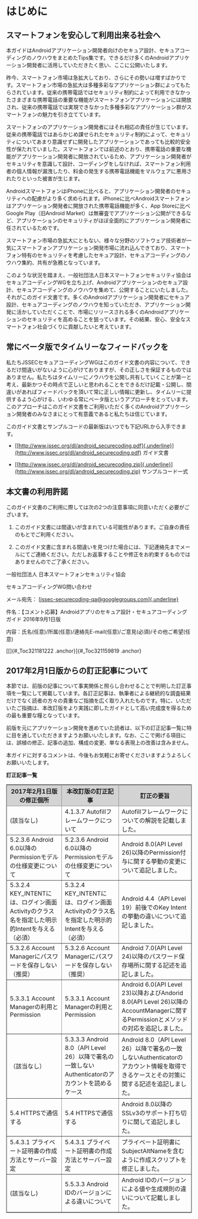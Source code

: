はじめに
========

スマートフォンを安心して利用出来る社会へ
----------------------------------------

本ガイドはAndroidアプリケーション開発者向けのセキュア設計、セキュアコーディングのノウハウをまとめたTips集です。できるだけ多くのAndroidアプリケーション開発者に活用していただきたく思い、ここに公開いたします。

昨今、スマートフォン市場は急拡大しており、さらにその勢いは増すばかりです。スマートフォン市場の急拡大は多種多彩なアプリケーション群によってもたらされています。従来の携帯電話ではセキュリティ制約によって利用できなかったさまざまな携帯電話の重要な機能がスマートフォンアプリケーションには開放され、従来の携帯電話では実現できなかった多種多彩なアプリケーション群がスマートフォンの魅力を引き立てています。

スマートフォンのアプリケーション開発者にはそれ相応の責任が生じています。従来の携帯電話ではあらかじめ課せられたセキュリティ制約によって、セキュリティについてあまり意識せずに開発したアプリケーションであっても比較的安全性が保たれていました。スマートフォンでは前述のとおり、携帯電話の重要な機能がアプリケーション開発者に開放されているため、アプリケーション開発者がセキュリティを意識して設計、コーディングをしなければ、スマートフォン利用者の個人情報が漏洩したり、料金の発生する携帯電話機能をマルウェアに悪用されたりといった被害が生じます。

AndroidスマートフォンはiPhoneに比べると、アプリケーション開発者のセキュリティへの配慮がより多く求められます。iPhoneに比べAndroidスマートフォンはアプリケーション開発者に開放された携帯電話機能が多く、App
Storeに比べGoogle Play（旧Android
Market）は無審査でアプリケーション公開ができるなど、アプリケーションのセキュリティがほぼ全面的にアプリケーション開発者に任されているためです。

スマートフォン市場の急拡大にともない、様々な分野のソフトウェア技術者が一気にスマートフォンアプリケーション開発市場に流れ込んできており、スマートフォン特有のセキュリティを考慮したセキュア設計、セキュアコーディングのノウハウ集約、共有が急務となっています。

このような状況を踏まえ、一般社団法人日本スマートフォンセキュリティ協会はセキュアコーディングWGを立ち上げ、Androidアプリケーションのセキュア設計、セキュアコーディングのノウハウを集めて、公開することにいたしました。それがこのガイド文書です。多くのAndroidアプリケーション開発者にセキュア設計、セキュアコーディングのノウハウを知っていただき、アプリケーション開発に活かしていただくことで、市場にリリースされる多くのAndroidアプリケーションのセキュリティを高めることを狙っています。その結果、安心、安全なスマートフォン社会づくりに貢献したいと考えています。

常にベータ版でタイムリーなフィードバックを
------------------------------------------

私たちJSSECセキュアコーディングWGはこのガイド文書の内容について、できるだけ間違いがないように心がけておりますが、その正しさを保証するものではありません。私たちはタイムリーにノウハウを公開し共有していくことが第一と考え、最新かつその時点で正しいと思われることをできるだけ記載・公開し、間違いがあればフィードバックを頂いて常に正しい情報に更新し、タイムリーに提供するよう心がける、いわゆる常にベータ版というアプローチをとっています。このアプローチはこのガイド文書をご利用いただく多くのAndroidアプリケーション開発者のみなさまにとって有意義であると私たちは信じています。

このガイド文書とサンプルコードの最新版はいつでも下記URLから入手できます。

-   [[http://www.jssec.org/dl/android_securecoding.pdf]{.underline}](http://www.jssec.org/dl/android_securecoding.pdf)
    ガイド文書

-   [[http://www.jssec.org/dl/android_securecoding.zip]{.underline}](http://www.jssec.org/dl/android_securecoding.zip)
    サンプルコード一式

本文書の利用許諾
----------------

このガイド文書のご利用に際しては次の2つの注意事項に同意いただく必要がございます。

1.  このガイド文書には間違いが含まれている可能性があります。ご自身の責任のもとでご利用ください。

2.  このガイド文書に含まれる間違いを見つけた場合には、下記連絡先までメールにてご連絡ください。ただしお返事することや修正をお約束するものではありませんのでご了承ください。

一般社団法人 日本スマートフォンセキュリティ協会

セキュアコーディングWG問い合わせ

メール宛先：
[[jssec-securecoding-qa@googlegroups.com]{.underline}](mailto:jssec-securecoding-qa@googlegroups.com)

件名：【コメント応募】Androidアプリのセキュア設計・セキュアコーディングガイド
2016年9月1日版

内容：氏名(任意)/所属(任意)/連絡先E-mail(任意)/ご意見(必須)/その他ご希望(任意)

[[]{#_Toc321181222 .anchor}]{#_Toc321159819 .anchor}

2017年2月1日版からの訂正記事について
------------------------------------

本節では、前版の記事について事実関係と照らし合わせることで判明した訂正事項を一覧にして掲載しています。各訂正記事は、執筆者による継続的な調査結果だけでなく読者の方々の貴重なご指摘を広く取り入れたものです。特に、いただいたご指摘は、本改訂版をより実践に即したガイドとして高い完成度を得るための最も重要な糧となっています。

前版を元にアプリケーション開発を進めていた読者は、以下の訂正記事一覧に特に目を通していただきますようお願いいたします。なお、ここで掲げる項目には、誤植の修正、記事の追加、構成の変更、単なる表現上の改善は含みません。

本ガイドに対するコメントは、今後もお気軽にお寄せくださいますようよろしくお願いいたします。

**訂正記事一覧**

<table border="yes" bordercolor="gray">
<thead>
<tr bgcolor="lightgray">
<th>2017年2月1日版の修正個所</th>
<th>本改訂版の訂正記事</th>
<th>訂正の要旨</th>
</tr>
</thead>
<tbody>
<tr>
<td>(該当なし)</td>
<td>4.1.3.7 Autofillフレームワークについて</td>
<td>Autofillフレームワークについての解説を記載しました。</td>
</tr>
<tr>
<td>5.2.3.6 Android 6.0以降のPermissionモデルの仕様変更について</td>
<td>5.2.3.6 Android 6.0以降のPermissionモデルの仕様変更について</td>
<td>Android 8.0(API Level 26)以降のPermission付与に関する挙動の変更について追記しました。</td>
</tr>
<tr>
<td>5.3.2.4 KEY_INTENTには、ログイン画面Activityのクラス名を指定した明示的Intentを与える （必須）</td>
<td>5.3.2.4 KEY_INTENTには、ログイン画面Activityのクラス名を指定した明示的Intentを与える （必須）</td>
<td>Android 4.4（API Level 19）前後でのKey Intentの挙動の違いについて追記しました。</td>
</tr>
<tr>
<td>5.3.2.6 Account Managerにパスワードを保存しない （推奨）</td>
<td>5.3.2.6 Account Managerにパスワードを保存しない （推奨）</td>
<td>Android 7.0(API Level 24)以降のパスワード保存場所に関する記述を追記しました。</td>
</tr>
<tr>
<td>5.3.3.1 Account Managerの利用とPermission</td>
<td>5.3.3.1 Account Managerの利用とPermission</td>
<td>Android 6.0(API Level 23)以降およびAndorid 8.0(API Level 26)以降のAccountManagerに関するPermissionとメソッドの対応を追記しました。</td>
</tr>
<tr>
<td>（該当なし）</td>
<td>5.3.3.3 Android 8.0（API Level 26）以降で署名の一致しないAuthenticatorのアカウントを読めるケース</td>
<td>Android 8.0（API Level 26）以降で署名の一致しないAuthenticatorのアカウント情報を取得できるケースとその対策に関する記述を追記しました。</td>
</tr>
<tr>
<td>5.4 HTTPSで通信する</td>
<td>5.4 HTTPSで通信する</td>
<td>Android 8.0以降のSSLv3のサポート打ち切りに関して追記しました。</td>
</tr>
<tr>
<td>5.4.3.1 プライベート証明書の作成方法とサーバー設定</td>
<td>5.4.3.1 プライベート証明書の作成方法とサーバー設定</td>
<td>プライベート証明書にSubjectAltNameを含むように作成スクリプトを修正しました。</td>
</tr>
<tr>
<td> (該当なし)</td>
<td>5.5.3.3 Android IDのバージョンによる違いについて</td>
<td>Android IDのバージョンによる値や生成規則の違いについて記載しました。</td>
</tr>
</tbody>
</table>
